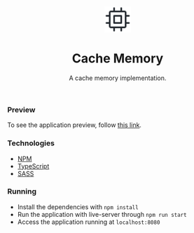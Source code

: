 <br/>

<div align="center">
    <img src="doc/cpu.svg" width="60" height="60" />
    <h1>Cache Memory</h1>
    <p>A cache memory implementation.</p>
</div>

<br/>

### Preview

To see the application preview, follow [this link](https://github.com/joziasmartini/cache-memory/blob/main/doc/preview.png).

### Technologies

- [NPM](https://www.npmjs.com/)
- [TypeScript](https://www.typescriptlang.org/)
- [SASS](https://sass-lang.com/)

### Running

- Install the dependencies with `npm install`
- Run the application with live-server through `npm run start`
- Access the application running at `localhost:8080`
